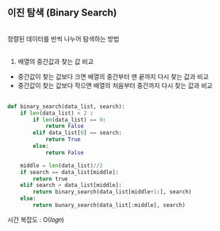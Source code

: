 ## 이진 탐색 (Binary Search)
<br>
정렬된 데이터를 반씩 나누어 탐색하는 방법<br><br>

1. 배열의 중간값과 찾는 값 비교
* 중간값이 찾는 값보다 크면 배열의 중간부터 맨 끝까지 다시 찾는 값과 비교
* 중간값이 찾는 값보다 작으면 배열의 처음부터 중간까지 다시 찾는 값과 비교<br><br>

```python
def binary_search(data_list, search):
    if len(data_list) < 2 :
        if len(data_list) == 0:
            return False
        elif data_list[0] == search:
            return True
        else:
            return False

    middle = len(data_list)//2
    if search == data_list[middle]:
        return true
    elif search > data_list[middle]:
        return binary_search(data_list[middle+1:], search)
    else:
        return bunary_search(data_list[:middle], search)
```

시간 복잡도 : O(𝑙𝑜𝑔𝑛)